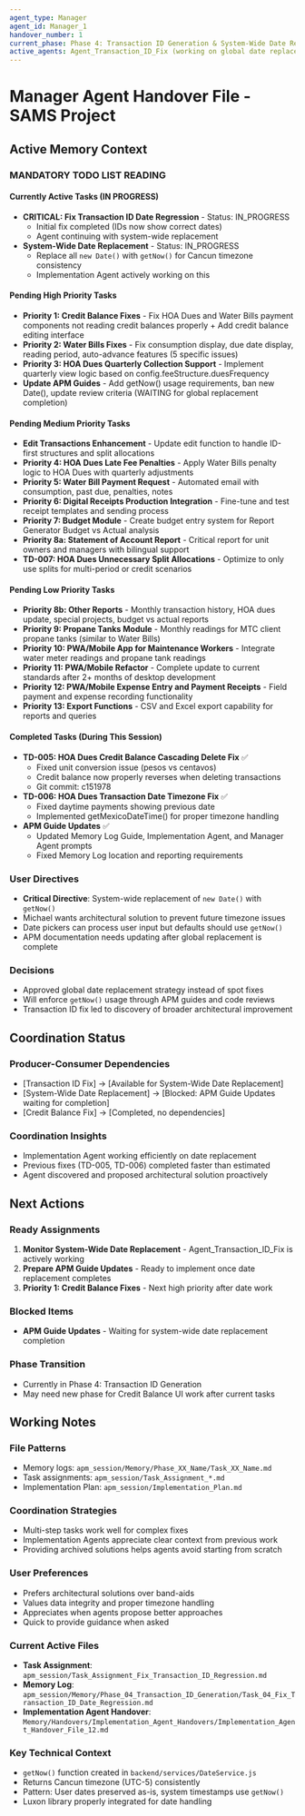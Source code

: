```yaml
---
agent_type: Manager
agent_id: Manager_1
handover_number: 1
current_phase: Phase 4: Transaction ID Generation & System-Wide Date Replacement
active_agents: Agent_Transaction_ID_Fix (working on global date replacement)
---
```


# Manager Agent Handover File - SAMS Project

## Active Memory Context

### MANDATORY TODO LIST READING

#### Currently Active Tasks (IN PROGRESS)
- **CRITICAL: Fix Transaction ID Date Regression** - Status: IN_PROGRESS
  - Initial fix completed (IDs now show correct dates)
  - Agent continuing with system-wide replacement
- **System-Wide Date Replacement** - Status: IN_PROGRESS  
  - Replace all `new Date()` with `getNow()` for Cancun timezone consistency
  - Implementation Agent actively working on this

#### Pending High Priority Tasks
- **Priority 1: Credit Balance Fixes** - Fix HOA Dues and Water Bills payment components not reading credit balances properly + Add credit balance editing interface
- **Priority 2: Water Bills Fixes** - Fix consumption display, due date display, reading period, auto-advance features (5 specific issues)
- **Priority 3: HOA Dues Quarterly Collection Support** - Implement quarterly view logic based on config.feeStructure.duesFrequency
- **Update APM Guides** - Add getNow() usage requirements, ban new Date(), update review criteria (WAITING for global replacement completion)

#### Pending Medium Priority Tasks
- **Edit Transactions Enhancement** - Update edit function to handle ID-first structures and split allocations
- **Priority 4: HOA Dues Late Fee Penalties** - Apply Water Bills penalty logic to HOA Dues with quarterly adjustments
- **Priority 5: Water Bill Payment Request** - Automated email with consumption, past due, penalties, notes
- **Priority 6: Digital Receipts Production Integration** - Fine-tune and test receipt templates and sending process
- **Priority 7: Budget Module** - Create budget entry system for Report Generator Budget vs Actual analysis
- **Priority 8a: Statement of Account Report** - Critical report for unit owners and managers with bilingual support
- **TD-007: HOA Dues Unnecessary Split Allocations** - Optimize to only use splits for multi-period or credit scenarios

#### Pending Low Priority Tasks
- **Priority 8b: Other Reports** - Monthly transaction history, HOA dues update, special projects, budget vs actual reports
- **Priority 9: Propane Tanks Module** - Monthly readings for MTC client propane tanks (similar to Water Bills)
- **Priority 10: PWA/Mobile App for Maintenance Workers** - Integrate water meter readings and propane tank readings
- **Priority 11: PWA/Mobile Refactor** - Complete update to current standards after 2+ months of desktop development
- **Priority 12: PWA/Mobile Expense Entry and Payment Receipts** - Field payment and expense recording functionality
- **Priority 13: Export Functions** - CSV and Excel export capability for reports and queries

#### Completed Tasks (During This Session)
- **TD-005: HOA Dues Credit Balance Cascading Delete Fix** ✅
  - Fixed unit conversion issue (pesos vs centavos)
  - Credit balance now properly reverses when deleting transactions
  - Git commit: c151978
- **TD-006: HOA Dues Transaction Date Timezone Fix** ✅
  - Fixed daytime payments showing previous date
  - Implemented getMexicoDateTime() for proper timezone handling
- **APM Guide Updates** ✅
  - Updated Memory Log Guide, Implementation Agent, and Manager Agent prompts
  - Fixed Memory Log location and reporting requirements

### User Directives
- **Critical Directive**: System-wide replacement of `new Date()` with `getNow()` 
- Michael wants architectural solution to prevent future timezone issues
- Date pickers can process user input but defaults should use `getNow()`
- APM documentation needs updating after global replacement is complete

### Decisions
- Approved global date replacement strategy instead of spot fixes
- Will enforce `getNow()` usage through APM guides and code reviews
- Transaction ID fix led to discovery of broader architectural improvement

## Coordination Status

### Producer-Consumer Dependencies
- [Transaction ID Fix] → [Available for System-Wide Date Replacement]
- [System-Wide Date Replacement] → [Blocked: APM Guide Updates waiting for completion]
- [Credit Balance Fix] → [Completed, no dependencies]

### Coordination Insights
- Implementation Agent working efficiently on date replacement
- Previous fixes (TD-005, TD-006) completed faster than estimated
- Agent discovered and proposed architectural solution proactively

## Next Actions

### Ready Assignments
1. **Monitor System-Wide Date Replacement** - Agent_Transaction_ID_Fix is actively working
2. **Prepare APM Guide Updates** - Ready to implement once date replacement completes
3. **Priority 1: Credit Balance Fixes** - Next high priority after date work

### Blocked Items
- **APM Guide Updates** - Waiting for system-wide date replacement completion

### Phase Transition
- Currently in Phase 4: Transaction ID Generation
- May need new phase for Credit Balance UI work after current tasks

## Working Notes

### File Patterns
- Memory logs: `apm_session/Memory/Phase_XX_Name/Task_XX_Name.md`
- Task assignments: `apm_session/Task_Assignment_*.md`
- Implementation Plan: `apm_session/Implementation_Plan.md`

### Coordination Strategies
- Multi-step tasks work well for complex fixes
- Implementation Agents appreciate clear context from previous work
- Providing archived solutions helps agents avoid starting from scratch

### User Preferences
- Prefers architectural solutions over band-aids
- Values data integrity and proper timezone handling
- Appreciates when agents propose better approaches
- Quick to provide guidance when asked

### Current Active Files
- **Task Assignment**: `apm_session/Task_Assignment_Fix_Transaction_ID_Regression.md`
- **Memory Log**: `apm_session/Memory/Phase_04_Transaction_ID_Generation/Task_04_Fix_Transaction_ID_Date_Regression.md`
- **Implementation Agent Handover**: `Memory/Handovers/Implementation_Agent_Handovers/Implementation_Agent_Handover_File_12.md`

### Key Technical Context
- `getNow()` function created in `backend/services/DateService.js`
- Returns Cancun timezone (UTC-5) consistently
- Pattern: User dates preserved as-is, system timestamps use `getNow()`
- Luxon library properly integrated for date handling
